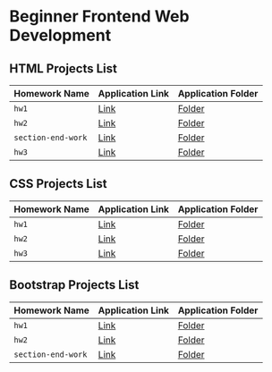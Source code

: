 # Beginner Frontend Web Development


## HTML Projects List

| Homework Name | Application Link | Application Folder |
| ------------- | ------------- | ------------- |
| `hw1` | [Link](https://nejlasahin.github.io/beginner-frontend-web-development/html/hw1/index.html) | [Folder](https://github.com/nejlasahin/beginner-frontend-web-development/tree/main/html/hw1) |
| `hw2` | [Link](https://nejlasahin.github.io/beginner-frontend-web-development/html/hw2/index.html) | [Folder](https://github.com/nejlasahin/beginner-frontend-web-development/tree/main/html/hw2) |
| `section-end-work` | [Link](https://nejlasahin.github.io/beginner-frontend-web-development/html/section-end-work/index.html) | [Folder](https://github.com/nejlasahin/beginner-frontend-web-development/tree/main/html/section-end-work) |
| `hw3` | [Link](https://nejlasahin.github.io/beginner-frontend-web-development/html/hw3/index.html) | [Folder](https://github.com/nejlasahin/beginner-frontend-web-development/tree/main/html/hw3) |


## CSS Projects List

| Homework Name | Application Link | Application Folder |
| ------------- | ------------- | ------------- |
| `hw1` | [Link](https://nejlasahin.github.io/beginner-frontend-web-development/css/hw1/index.html) | [Folder](https://github.com/nejlasahin/beginner-frontend-web-development/tree/main/css/hw1) |
| `hw2` | [Link](https://nejlasahin.github.io/beginner-frontend-web-development/css/hw2/index.html) | [Folder](https://github.com/nejlasahin/beginner-frontend-web-development/tree/main/css/hw2) |
| `hw3` | [Link](https://nejlasahin.github.io/beginner-frontend-web-development/css/hw3/index.html) | [Folder](https://github.com/nejlasahin/beginner-frontend-web-development/tree/main/css/hw3) |

## Bootstrap Projects List

| Homework Name | Application Link | Application Folder |
| ------------- | ------------- | ------------- |
| `hw1` | [Link](https://nejlasahin.github.io/beginner-frontend-web-development/bootstrap/hw1/index.html) | [Folder](https://github.com/nejlasahin/beginner-frontend-web-development/tree/main/bootstrap/hw1) |
| `hw2` | [Link](https://nejlasahin.github.io/beginner-frontend-web-development/bootstrap/hw2/index.html) | [Folder](https://github.com/nejlasahin/beginner-frontend-web-development/tree/main/bootstrap/hw2) |
| `section-end-work` | [Link](https://nejlasahin.github.io/beginner-frontend-web-development/bootstrap/section-end-work/index.html) | [Folder](https://github.com/nejlasahin/beginner-frontend-web-development/tree/main/bootstrap/section-end-work) |

